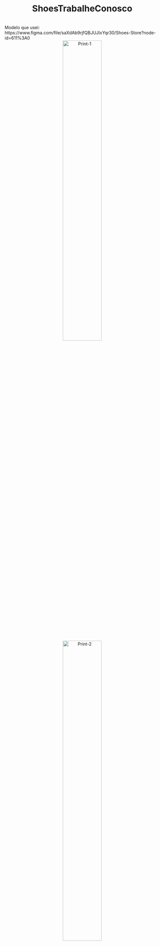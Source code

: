 <h1 align="center">ShoesTrabalheConosco</h1> <br>
Modelo que usei: https://www.figma.com/file/saXdAb9rjfQBJUJIxYqr30/Shoes-Store?node-id=611%3A0

<div align="center"> 

  <img width="50%" alt="Print-1" src="https://user-images.githubusercontent.com/95445253/163895497-4eb7e9f8-948a-46f3-af8f-cd4c5f754bb3.png">
  <img width="50%" width="948" alt="Print-2" src="https://user-images.githubusercontent.com/95445253/163895533-402d7863-c921-4449-bc92-0f78b29512ee.gif">
  <img width="50%" width="948" alt="Print-2" src="https://user-images.githubusercontent.com/95445253/163895593-d14634df-02a1-422e-ad27-c8bbcd2e6ed5.png">

</div><br>

<h2 align="center">Página de registro Concluído</h2> <br>
<p align="center">Modelo com um main simples.</p>

<div width="50%" align="center">
  
<img width="50%" alt="Print-4" src="https://user-images.githubusercontent.com/95445253/163895623-84a5d6db-7abe-4140-86c8-06de14ee821f.png">

</div>







